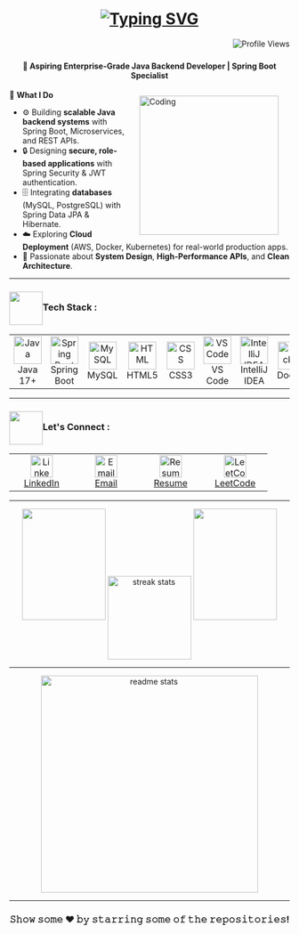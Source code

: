 <h1 align="center">
  <a href="https://git.io/typing-svg">
    <img src="https://readme-typing-svg.herokuapp.com?font=Fira+Code&weight=800&size=28&duration=1800&pause=800&color=00C4FF&center=true&vCenter=true&width=600&lines=Hi+👋,+I'm+Deepak;Java+Backend+Developer+💻;Spring+Boot+&+API+Specialist;Always+Learning+📚+Always+Building" alt="Typing SVG" />
  </a>
</h1>

<p align="right">
  <img src="https://komarev.com/ghpvc/?username=deepakdey412&label=Profile+Views&color=brightgreen&style=for-the-badge" alt="Profile Views" />
</p>

###

<h4 align="center"><b>🏢 Aspiring Enterprise-Grade Java Backend Developer | Spring Boot Specialist</b></h4>


<img align="right" alt="Coding" width="250" 
     src="https://mir-s3-cdn-cf.behance.net/project_modules/hd/06f21a161921919.63cd7887d0a70.gif" 
     hspace="20" vspace="10">

💼 **What I Do**  
- ⚙️ Building **scalable Java backend systems** with Spring Boot, Microservices, and REST APIs.  
- 🔒 Designing **secure, role-based applications** with Spring Security & JWT authentication.  
- 🗄️ Integrating **databases** (MySQL, PostgreSQL) with Spring Data JPA & Hibernate.  
- ☁️ Exploring **Cloud Deployment** (AWS, Docker, Kubernetes) for real-world production apps.  
- 🧠 Passionate about **System Design**, **High-Performance APIs**, and **Clean Architecture**.  

--- 

<h3><img src="https://media3.giphy.com/media/v1.Y2lkPTc5MGI3NjExZ3E4ZnNoeGVxY2E3dWFmcHdqd21vcWo3eDM3OWg4MGxtOHZuYTl1NCZlcD12MV9pbnRlcm5hbF9naWZfYnlfaWQmY3Q9cw/xUA7aXvRDAkfFUsVbO/giphy.gif" width="60" align="absmiddle"><b>Tech Stack : </b></h3>
<div align="center">
<table>
<tr>
<td align="center" width="100">
<img src="https://techstack-generator.vercel.app/java-icon.svg" alt="Java" width="50" height="50" /><br>Java 17+
</td>
<td align="center" width="100">
<img src="https://user-images.githubusercontent.com/25181517/183891303-41f257f8-6b3d-487c-aa56-c497b880d0fb.png" alt="Spring Boot" width="50" height="50" /><br>Spring Boot
</td>
<td align="center" width="100">
<img src="https://techstack-generator.vercel.app/mysql-icon.svg" alt="MySQL" width="50" height="50" /><br>MySQL
</td>
<td align="center" width="100">
<img src="https://skillicons.dev/icons?i=html" alt="HTML" width="50" height="50" /><br>HTML5
</td>
<td align="center" width="100">
<img src="https://skillicons.dev/icons?i=css" alt="CSS" width="50" height="50" /><br>CSS3
</td>
<td align="center" width="100">
<img src="https://skillicons.dev/icons?i=vscode" alt="VS Code" width="50" height="50" /><br>VS Code
</td>
<td align="center" width="100">
<img src="https://skillicons.dev/icons?i=idea" alt="IntelliJ IDEA" width="50" height="50" /><br>IntelliJ IDEA
</td>
<td align="center" width="100">
<img src="https://techstack-generator.vercel.app/docker-icon.svg" alt="Docker" width="50" height="50" /><br>Docker
</td>
<td align="center" width="100">
<img src="https://www.vectorlogo.zone/logos/getpostman/getpostman-icon.svg" alt="Postman" width="50" height="50" /><br>Postman
</td>
<td align="center" width="100">
<img src="https://skillicons.dev/icons?i=git" alt="Git" width="50" height="50" /><br>Git
</td>
<td align="center" width="100">
<img src="https://skillicons.dev/icons?i=github" alt="GitHub" width="50" height="50" /><br>GitHub
</td>
</tr>
</table>
</div>

---
<h3><img src="https://media.giphy.com/media/Al9XitEIwGgLU9yMfS/giphy.gif?cid=ecf05e47246z68gic13exguovr5xae6jhotnfa5nmu0evi54&ep=v1_stickers_search&rid=giphy.gif&ct=s" width="60" align="absmiddle"><b>Let's Connect :</b> </h3>

<div align="center">

<table>
<tr>
<td align="center" width="100">
<a href="https://www.linkedin.com/in/deepakdey/">
<img src="https://cdn-icons-png.flaticon.com/512/174/174857.png" width="40" height="40" alt="LinkedIn Logo" /><br>LinkedIn
</a>
</td>

<td align="center" width="100">
<a href="mailto:deepakdey412@gmail.com">
<img src="https://user-images.githubusercontent.com/29790345/184528214-8f168ffd-5a4c-4d30-8d6b-917568924fbb.png?raw=true" width="40" height="40" alt="Email" /><br>Email
</a>
</td>

<td align="center" width="100">
<a href="https://github.com/deepakdey412/deepakdey412/blob/main/Deepak%20Dey%20Java%20developer%20Resume.pdf">
<img src="https://cdn-icons-png.flaticon.com/512/3135/3135715.png" width="40" height="40" alt="Resume" /><br>Resume
</a>
</td>

<td align="center" width="100">
<a href="https://leetcode.com/u/_deepak_2003_/">
<img src="https://upload.wikimedia.org/wikipedia/commons/1/19/LeetCode_logo_black.png" width="40" height="40" alt="LeetCode Logo" /><br>LeetCode
</a>
</td>
</tr>
</table>

</div>


---

<p align="center">
  <img height="200" width="150" src="https://github.com/kishanrajput23/kishanrajput23/blob/main/images/left.png" />
  <img height="150" align="center" src="https://github-readme-streak-stats-salesp07.vercel.app/?user=deepakdey412&count_private=true&theme=react&border_radius=10&ring=FFA500&fire=FFA500&currStreakLabel=FFA500&currStreakNum=FFA500&sideNums=FFFFFF&sideLabels=FFFFFF&dates=FFFFFF" alt="streak stats" />
  <img height="200" width="150" src="https://github.com/kishanrajput23/kishanrajput23/blob/main/images/right.png" />
</p>

---

<p align="center">
    <img width="390" src="https://github-readme-stats-salesp07.vercel.app/api?username=deepakdey412&count_private=true&show_icons=true&theme=react&rank_icon=github&border_radius=10" alt="readme stats" />
</p>

---

<div align="center">
  <h3><b>𝚂𝚑𝚘𝚠 𝚜𝚘𝚖𝚎 ❤️ 𝚋𝚢 𝚜𝚝𝚊𝚛𝚛𝚒𝚗𝚐 𝚜𝚘𝚖𝚎 𝚘𝚏 𝚝𝚑𝚎 𝚛𝚎𝚙𝚘𝚜𝚒𝚝𝚘𝚛𝚒𝚎𝚜!</b></h3>
</div>

